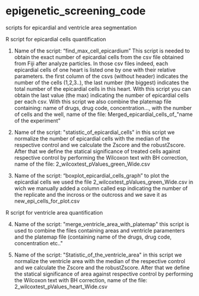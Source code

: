 # epigenetic_screening_code
scripts for epicardial and ventricle area segmentation


R script for epicardial cells quantification 

1) Name of the script: “find_max_cell_epicardium”
This script is needed to obtain the exact number of epicardial cells from the csv file obtained from Fiji after analyze particles.
In those csv files indeed, each epicardial cells of one heart is listed one by one with their relative parameters. the first column of the csvs (without header) indicates the number of the cells (1,2,3..), the last number (the biggest) indicates the total number of the epicardial cells in this heart. With this script you can obtain the last value (the max) indicating the number of epicardial cells per each csv.
With this script we also combine the platemap file containing: name of drugs, drug code, concentration..., with the number of cells and the well, name of the file: Merged_epicardial_cells_of_"name of the experiment"

2) Name of the script: "statistic_of_epicardial_cells"
in this script we normalize the number of epicardial cells with the median of the respective control and we calculate the Zscore and the robustZscore.
After that we define the statical significance of treated cells against respective control by performing the Wilcoxon text with BH correction, name of the file: 2_wilcoxtest_pValues_green_Wide.csv

3) Name of the script: “boxplot_epicardial_cells_graph”
to plot the epicardial cells we used the file 2_wilcoxtest_pValues_green_Wide.csv in wich we manually added a column called esp indicating the number of the replicate and the incross or the outcross and we save it as new_epi_cells_for_plot.csv


R script for ventricle area quantification 

4) Name of the script: "merge_ventricle_area_with_platemap"
this script is used to combine the files containing areas and ventricle paramenters and the platemap file (containing name of the drugs, drug code, concentration etc.."

5) Name of the script: "Statistic_of_the_ventricle_area"
in this script we normalize the ventricle area with the median of the respective control and we calculate the Zscore and the robustZscore.
After that we define the statical significance of area against respective control by performing the Wilcoxon text with BH correction, name of the file: 2_wilcoxtest_pValues_heart_Wide.csv


